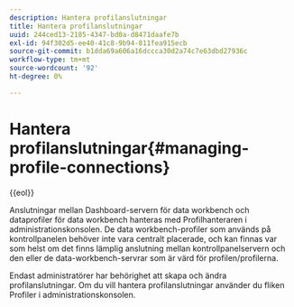 ```yaml
---
description: Hantera profilanslutningar
title: Hantera profilanslutningar
uuid: 244ced13-2185-4347-bd0a-d8471daafe7b
exl-id: 94f302d5-ee40-41c8-9b94-811fea915ecb
source-git-commit: b1dda69a606a16dccca30d2a74c7e63dbd27936c
workflow-type: tm+mt
source-wordcount: '92'
ht-degree: 0%

---
```


# Hantera profilanslutningar{#managing-profile-connections}

{{eol}}

Anslutningar mellan Dashboard-servern för data workbench och dataprofiler för data workbench hanteras med Profilhanteraren i administrationskonsolen. De data workbench-profiler som används på kontrollpanelen behöver inte vara centralt placerade, och kan finnas var som helst om det finns lämplig anslutning mellan kontrollpanelservern och den eller de data-workbench-servrar som är värd för profilen/profilerna.

Endast administratörer har behörighet att skapa och ändra profilanslutningar. Om du vill hantera profilanslutningar använder du fliken Profiler i administrationskonsolen.

